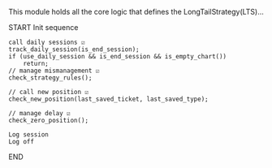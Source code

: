 
This module holds all the core logic that defines the LongTailStrategy(LTS)...

START
    Init sequence

    call daily sessions ☑️
    track_daily_session(is_end_session);
    if (use_daily_session && is_end_session && is_empty_chart())
        return;
    // manage mismanagement ☑️
    check_strategy_rules();

    // call new position ☑️
    check_new_position(last_saved_ticket, last_saved_type);

    // manage delay ☑️
    check_zero_position();

    Log session
    Log off
END